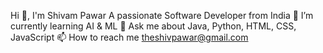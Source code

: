 Hi 👋, I'm Shivam Pawar
A passionate Software Developer from India
🌱 I’m currently learning AI & ML
💬 Ask me about Java, Python, HTML, CSS, JavaScript
📫 How to reach me theshivpawar@gmail.com

